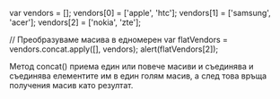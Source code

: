 var vendors = [];
vendors[0] = ['apple', 'htc'];
vendors[1] = ['samsung', 'acer'];
vendors[2] = ['nokia', 'zte'];

// Преобразуваме масива в едномерен
var flatVendors = vendors.concat.apply([], vendors);
alert(flatVendors[2]);

Метод concat() приема един или повече масиви и съединява и съединява елементите им в един голям масив, а след това връща получения масив като резултат.
